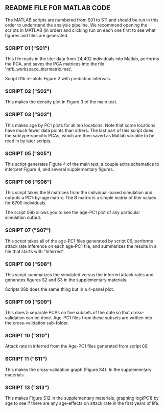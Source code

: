 ## README FILE FOR MATLAB CODE

The MATLAB scripts are numbered from S01 to S11 and should be run in this order to understand the analysis pipeline.  We recommend opening the scripts in MATLAB (in order) and clicking run on each one first to see what figures and files are generated.

### SCRIPT 01 ("S01") 

This file reads in the titer data from 24,402 individuals into Matlab, performs the PCA, and saves the PCA matrices into the file 'mfb_workspace_titermatrix.mat'.

Script 01b re-plots Figure 2 with prediction intervals.

### SCRIPT 02 ("S02") 

This makes the density plot in Figure 3 of the main text.

### SCRIPT 03 ("S03") 

This makes age by PC1 plots for all ten locations.  Note that some locations have much fewer data points than others.  The last part of this script does the subtype-specific PCAs, which are then saved as Matlab variable to be read in by later scripts.

### SCRIPT 05 ("S05") 

This script generates Figure 4 of the main text, a couple extra schematics to interpret Figure 4, and several supplementary figures.

### SCRIPT 06 ("S06") 

This script takes the B matrices from the individual-based simulation and outputs a PC1-by-age matrix.  The B matrix is a simple matrix of titer values for 6700 individuals.

The script 06b allows you to see the age-PC1 plot of any particular simulation output.

### SCRIPT 07 ("S07") 

This script takes all of the age-PC1 files generated by script 06, performs attack rate inference on each age-PC1 file, and summarizes the results in a file that starts with "Inferred".

### SCRIPT 08 ("S08") 

This script summarizes the simulated versus the inferred attack rates and generates figures S2 and S3 in the supplementary materials.

Scripts 08b does the same thing but in a 4-panel plot.

### SCRIPT 09 ("S09") 

This does 5 separate PCAs on five subsets of the date so that cross-validation can be done.  Age-PC1 files from these subsets are written into the cross-validation sub-folder.

### SCRIPT 10 ("S10") 

Attack rate in inferred from the Age-PC1 files generated from script 09.

### SCRIPT 11 ("S11") 

This makes the cross-validation graph (Figure S4).  In the supplementary materials.

### SCRIPT 13 ("S13") 

This makes Figure S12 in the supplementary materials, graphing log(PC1) by age to see if there are any age-effects on attack rate in the first years of life.	











